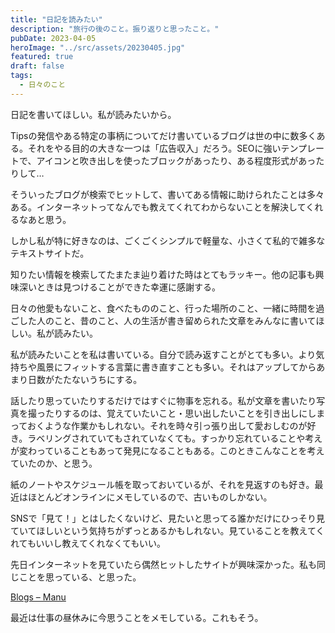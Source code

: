 ```yaml
---
title: "日記を読みたい"
description: "旅行の後のこと。振り返りと思ったこと。"
pubDate: 2023-04-05
heroImage: "../src/assets/20230405.jpg"
featured: true
draft: false
tags: 
  - 日々のこと
---
```


日記を書いてほしい。私が読みたいから。

Tipsの発信やある特定の事柄についてだけ書いているブログは世の中に数多くある。それをやる目的の大きな一つは「広告収入」だろう。SEOに強いテンプレートで、アイコンと吹き出しを使ったブロックがあったり、ある程度形式があったりして…

そういったブログが検索でヒットして、書いてある情報に助けられたことは多々ある。インターネットってなんでも教えてくれてわからないことを解決してくれるなあと思う。

しかし私が特に好きなのは、ごくごくシンプルで軽量な、小さくて私的で雑多なテキストサイトだ。

知りたい情報を検索してたまたま辿り着けた時はとてもラッキー。他の記事も興味深いときは見つけることができた幸運に感謝する。

日々の他愛もないこと、食べたもののこと、行った場所のこと、一緒に時間を過ごした人のこと、昔のこと、人の生活が書き留められた文章をみんなに書いてほしい。私が読みたい。

私が読みたいことを私は書いている。自分で読み返すことがとても多い。より気持ちや風景にフィットする言葉に書き直すことも多い。それはアップしてからあまり日数がたたないうちにする。

話したり思っていたりするだけではすぐに物事を忘れる。私が文章を書いたり写真を撮ったりするのは、覚えていたいこと・思い出したいことを引き出しにしまっておくような作業かもしれない。それを時々引っ張り出して愛おしむのが好き。ラベリングされていてもされていなくても。すっかり忘れていることや考えが変わっていることもあって発見になることもある。このときこんなことを考えていたのか、と思う。

紙のノートやスケジュール帳を取っておいているが、それを見返すのも好き。最近はほとんどオンラインにメモしているので、古いものしかない。

SNSで「見て！」とはしたくないけど、見たいと思ってる誰かだけにひっそり見ていてほしいという気持ちがずっとあるかもしれない。見ていることを教えてくれてもいいし教えてくれなくてもいい。

先日インターネットを見ていたら偶然ヒットしたサイトが興味深かった。私も同じことを思っている、と思った。

[Blogs – Manu](https://manuelmoreale.com/personal-blogs)

最近は仕事の昼休みに今思うことをメモしている。これもそう。
